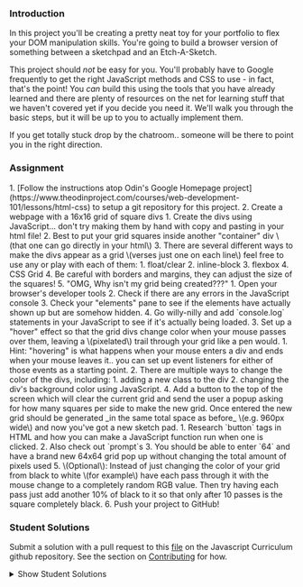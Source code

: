 ### Introduction
In this project you'll be creating a pretty neat toy for your portfolio to flex your DOM manipulation skills.  You're going to build a browser version of something between a sketchpad and an Etch-A-Sketch.

This project should _not_ be easy for you.  You'll probably have to Google frequently to get the right JavaScript methods and CSS to use - in fact, that's the point!  You _can_ build this using the tools that you have already learned and there are plenty of resources on the net for learning stuff that we haven't covered yet if you decide you need it.  We'll walk you through the basic steps, but it will be up to you to actually implement them.

If you get totally stuck drop by the chatroom.. someone will be there to point you in the right direction.

### Assignment

<div class="lesson-content__panel" markdown="1">
1. [Follow the instructions atop Odin's Google Homepage project](https://www.theodinproject.com/courses/web-development-101/lessons/html-css) to setup a git repository for this project.
2. Create a webpage with a 16x16 grid of square divs
   1. Create the divs using JavaScript... don't try making them by hand with copy and pasting in your html file!
   2. Best to put your grid squares inside another "container" div \(that one can go directly in your html\)
   3. There are several different ways to make the divs appear as a grid \(verses just one on each line\) feel free to use any or play with each of them:
      1. float/clear
      2. inline-block
      3. flexbox
      4. CSS Grid
   4. Be careful with borders and margins, they can adjust the size of the squares!
   5. "OMG, Why isn't my grid being created???"
      1. Open your browser's developer tools
      2. Check if there are any errors in the JavaScript console
      3. Check your "elements" pane to see if the elements have actually shown up but are somehow hidden.
      4. Go willy-nilly and add  `console.log` statements in your JavaScript to see if it's actually being loaded.
3. Set up a "hover" effect so that the grid divs change color when your mouse passes over them, leaving a \(pixelated\) trail through your grid like a pen would.
   1. Hint: "hovering" is what happens when your mouse enters a div and ends when your mouse leaves it.. you can set up event listeners for either of those events as a starting point.
   2. There are multiple ways to change the color of the divs, including:
      1. adding a new class to the div
      2. changing the div's background color using JavaScript.
4. Add a button to the top of the screen which will clear the current grid and send the user a popup asking for how many squares per side to make the new grid.  Once entered the new grid should be generated _in the same total space as before_ \(e.g. 960px wide\) and now you've got a new sketch pad.
   1. Research `button` tags in HTML and how you can make a JavaScript function run when one is clicked.
   2. Also check out `prompt`s
   3. You should be able to enter `64` and have a brand new 64x64 grid pop up without changing the total amount of pixels used
5. \(Optional\): Instead of just changing the color of your grid from black to white \(for example\) have each pass through it with the mouse change to a completely random RGB value.   Then try having each pass just add another 10% of black to it so that only after 10 passes is the square completely black.
6. Push your project to GitHub!
</div>

### Student Solutions
Submit a solution with a pull request to this [file](https://github.com/TheOdinProject/curriculum/blob/master/web_development_101/javascript_basics/project_etch_a_sketch.md) on the Javascript Curriculum github repository. See the section on [Contributing](http://github.com/TheOdinProject/curriculum/blob/master/contributing.md) for how.

<details markdown="block">
  <summary> Show Student Solutions </summary>

- Add your solution below this line!
* [Santiago Martinez's solution](https://github.com/samart333/Etch-a-Sketch-Project.git) - [View in browser](https://samart333.github.io/Etch-a-Sketch-Project/)
* [Katarzyna Kaswen-Wilk's Solution](https://github.com/kikupiku/Etch-a-Sketch) - [View in browser](https://kikupiku.github.io/Etch-a-Sketch/)
* [Reece White's solution](https://github.com/brplatinum/etch-a-sketch) - [View in browser](https://brplatinum.github.io/etch-a-sketch/)
* [Sherman's solution](https://github.com/shermansjliu/etch-a-sketch) - [View in browser](https://shermansjliu.github.io/etch-a-sketch/)
* [Daniel Prince's solution](https://github.com/danielambroius/etch-a-sketch) - [View in browser](https://danielambroius.github.io/etch-a-sketch/)
* [Elevin14's solution](https://github.com/elevin14/etch-a-sketch) - [View in browser](https://elevin14.github.io/etch-a-sketch/)
* [ab510's Solution](https://github.com/ab510/etch-a-sketch) - [View in browser](https://ab510.github.io/etch-a-sketch/)
* [Joe Lee's Solution](https://github.com/JoeDravarol/Etch-A-Sketch) - [View in browser](https://joedravarol.github.io/Etch-A-Sketch/)
* [Muhymenul Haque's](https://github.com/muhymenulhaque/Etch-a-Sketch) - [View in browser](https://muhymenulhaque.github.io/Etch-a-Sketch/)
* [Piscu's Solution](https://github.com/Piscu8/Etch-a-Sketch) - [View in browser](https://piscu8.github.io/Etch-a-Sketch/)
* [Neill Henning's Solution](https://github.com/rabidza/etch-a-sketch) - [View in browser](https://rabidza.github.io/etch-a-sketch/)
* [Sizigia's Solution](https://github.com/sizigia/etch-a-sketch) - [View in browser](https://sizigia.github.io/etch-a-sketch/)
* [Joeri Smissaert's Solution](https://github.com/smissaertj/ToP-Etch-a-Sketch) - [View in browser](https://smissaertj.github.io/ToP-Etch-a-Sketch/)
* [Jose Salvador's Solution](https://github.com/Jsalvadorpp/Etch-a-Sketch) - [View in browser](https://jsalvadorpp.github.io/Etch-a-Sketch/)
* [Dylan's solution](https://github.com/proto-dylan/EtchASketch) - [View in browser](https://proto-dylan.github.io/EtchASketch/)
* [Nicolás Nisoria's solution](https://github.com/niconisoria/etch-a-sketch) - [View in browser](https://niconisoria.github.io/etch-a-sketch/)
* [Vivid0's solution](https://github.com/Vivid0/etch-a-sketch) - [View in browser](https://vivid0.github.io/etch-a-sketch/)
* [justStarNew's solution](https://github.com/justStarNew/curriculum) - [View in browser](https://juststarnew.github.io/etch-a-stetch/)
* [Alex's solution](https://github.com/alexcorremans/etch-a-sketch) - [View in browser](https://alexcorremans.github.io/etch-a-sketch/)
* [todoroff's Solution](https://github.com/todoroff/sketchy-hover) - [View in browser](https://todoroff.github.io/sketchy-hover/)
* [Alain Suarez's Solution](https://gitlab.com/asuar/etch-a-sketch) - [View in browser](https://asuar.gitlab.io/etch-a-sketch/)
* [Niccolas' Solution](https://github.com/NiccoMaganeli/etch-a-sketch) - [View in browser](https://niccomaganeli.github.io/etch-a-sketch/)
* [Anna's Solution](https://github.com/AnnaCate/etch-a-sketch) - [View in browser](https://annacate.github.io/etch-a-sketch/)
* [Carmine Grossi's Solution](https://github.com/cgrossi/sketchproject) - [View in Browser](https://cgrossi.github.io/sketchproject/)
* [John Paul's Solution](https://github.com/Omulosi/etch-a-sketch) - [View in browser](https://omulosi.github.io/etch-a-sketch/)
* [Samuel Alonso's Solution](https://github.com/samontenegro/etch-a-skecth)
* [djolesusername Solution](https://github.com/djolesusername/Etch-a-Sketch) - [View in Browser](https://djolesusername.github.io/Etch-a-Sketch/)
* [Iacob Sorin Solution](https://github.com/Iacobssorin/Etch_a-_Schetch) - [View in Browser](https://iacobssorin.github.io/Etch_a-_Schetch/)
* [Luka Salevic's Solution](https://github.com/Sensanaty/etch_a_sketch) - [View in Browser](https://sensanaty.github.io/etch_a_sketch/)
* [Amir Farmanara's Solution](https://github.com/Farmanara/etch-a-sketch) - [View in Browser](https://farmanara.github.io/etch-a-sketch)
* [George Zhu's solution](https://github.com/georgezhu11/etch-a-sketch) - [View in browser](https://georgezhu11.github.io/etch-a-sketch/)
* [vollantre Solution](https://github.com/vollantre/etch-a-sketch)
* [evilla-19's Solution](https://github.com/evilla-19/odin-etch-a-sketch) - [View in Browser](https://evilla-19.github.io/odin-etch-a-sketch/index.html)
* [Rafe Draper's Solution](https://github.com/rafeDraper/etch-a-sketch) - [View in Browser](https://rafedraper.github.io/etch-a-sketch/)
* [Om Dhiraj's Solution](https://github.com/odgripginger/etch-a-sketch) - [View in Browser](https://odgripginger.github.io/etch-a-sketch/)
* [Austin Jackowski's Solution](https://github.com/Austin-Jackowski/etch-a-sketch) - [View in Browser](https://austin-jackowski.github.io/etch-a-sketch/)
* [Nicolas Espinoza's Solution](https://github.com/nicospz/etch-a-sketch) - [View in browser](https://nicospz.github.io/etch-a-sketch/)
* [Djo1e's Solution](https://github.com/Djo1e/etch-a-sketch) - [View in browser](https://djo1e.github.io/)
* [Scott H's Solution](https://github.com/scotth527/etch_n_sketch_project) - [View in browser](https://scotth527.github.io/etch_n_sketch_project/)
* [balowulf's Solution](https://github.com/balowulf/etch_a_sketch) - [View in browser](https://balowulf.github.io/etch_a_sketch/)
* [Christopher Richardo's Solution](https://github.com/ChrisRichardo/Etch-a-Sketch) - [View in browser](https://chrisrichardo.github.io/Etch-a-Sketch/)
* [Roelof Wobben's Solution](https://github.com/RoelofWobben/sketch-a-edge) - [View in browser](https://roelofwobben.github.io/sketch-a-edge/)
* [ARaut9's Solution](https://github.com/ARaut9/Etch-a-Sketch) - [View in browser](https://araut9.github.io/Etch-a-Sketch/)
* [Yemre Aybey's Solution](https://github.com/YemreAybey/etch-a-skecth) - [View in browser](https://yemreaybey.github.io/etch-a-skecth/)
* [Matthew Brown's Solution](https://github.com/vledoc/etch-a-sketch) - [View in browser](https://vledoc.github.io/etch-a-sketch/)
* [Samuel Marcus' Solution](https://github.com/smarcus4/EtchaSketch) - [View in browser](https://smarcus4.github.io/EtchaSketch/)
* [Christian Mason's Solution](https://github.com/ChristianMMason/etch-a-sketch) - [View in browser](https://christianmmason.github.io/etch-a-sketch/)
* [Braxton Lemmon's Solution](https://github.com/braxtonlemmon/etch-a-sketch) - [View in browser](https://braxtonlemmon.github.io/etch-a-sketch/)
* [Shruti Jain's Solution](https://github.com/Sjain020188/Etch-a-sketch) - [View in browser](https://sjain020188.github.io/Etch-a-sketch/index.html)
* [Tyler Devers's Solution](https://github.com/TylerDevers/OdinWebDev/tree/master/etch-A-sketch) - [View in Browser](https://tylerdevers.github.io/OdinWebDev/etch-A-sketch/)
* [Kevin Vuong's Solution](https://github.com/fffear/etch-a-sketch) - [View in browser](https://fffear.github.io/etch-a-sketch/)
* [Leonardo's Solution](https://github.com/leonardovega/etch_a_sketch) - [View in browser](https://leonardovega.github.io/etch_a_sketch/)
* [N00bG1rl's Solution](https://github.com/N00bG1rl/sketch) - [View in Browser](https://n00bg1rl.github.io/sketch/)
* [Eliezer's Solution](https://github.com/vzla0094/sketch) - [View in Browser](https://vzla0094.github.io/sketch/)
* [Diego's Solution](https://github.com/xDican/etch_a_sketch) - [View in Browser](https://xdican.github.io/etch_a_sketch/)
* [Dan's Solution](https://github.com/dhuang6/etch-a-sketch) - [View in Browser](https://dhuang6.github.io/)
* [Billy's Solution](https://github.com/bcoffin9/etch-a-sketch)
* [Moe's Solution](https://github.com/moenegm/sketch) - [View in Browser](https://moenegm.github.io/sketch/)
* [Hammad Ahmed's Solution](https://github.com/shammadahmed/Etch-A-Sketch) - [View in Browser](https://shammadahmed.github.io/Etch-A-Sketch/)
* [Allan Glasier's Solution](http://allanglasier.com/etch-a-sketch/) - [View in Browser](http://allanglasier.com/etch-a-sketch/)
* [Radu's Solution](https://github.com/radu-man/etch_a_sketch) - [View in Browser](https://radu-man.github.io/etch_a_sketch/)
* [Eddy's solution](https://github.com/sudo-eddy/the-odin-project-my-portfolio/tree/master/Etch-a-Sketch)
* [Dale Thompson's Solution](https://github.com/Dale-Thompson/rock-paper-scissors) - [View in Browser](https://dale-thompson.github.io/etch-a-sketch/)
* [Akbar's Solution](https://github.com/donatelloraphael/etch-a-sketch) - [View in Browser](https://donatelloraphael.github.io/etch-a-sketch/)
* [Origier's Solution](https://github.com/Origier/etch_a_sketch) - [View in Browser](https://origier.github.io/etch_a_sketch/)
* [Tommy's Solution](https://github.com/Tommyisr/Etch-A-Sketch) - [View in Browser](https://tommyisr.github.io/EtchASketch/)
* [learnsometing's Solution](https://github.com/learnsometing/etchASketch) - [View in Browser](https://learnsometing.github.io/etchASketch/)
* [Stefano Merazzi's Solution](https://github.com/ste001/etch-a-sketch) - [View in browser](https://ste001.github.io/etch-a-sketch/)
* [Barry's Solution](https://github.com/barry505/Etch-A-Sketch) - [View in browser](https://barry505.github.io/Etch-A-Sketch/)
* [Alptekin's solution](https://github.com/alpwoo/Etch-a-Sketch) - [View in browser](https://alpwoo.github.io/EtchASketch/)
* [Chase's Solution](https://github.com/shadowimmage/odin-project_etch-a-sketch) - [View in Browser](https://shadowimmage.github.io/odin-project_etch-a-sketch/)
* [Victor's Solution](https://github.com/victor-lf/etch-a-sketch) - [View in Browser](https://victor-lf.github.io/etch-a-sketch/)
* [Colton Shaheen's Solution](https://github.com/coltonshaheen/etch-a-sketch) - [View in Browser](https://coltonshaheen.github.io/etch-a-sketch/)
* [AlexandreLeFou's Solution](https://github.com/AlexandreLeFou/ETCH-A-SKETCH-Project) - [View in Browser](https://alexandrelefou.github.io/ETCH-A-SKETCH-Project/)
* [Nathan's Solution](https://github.com/nwthomas/etch-a-sketch) - [View in Browser](https://nwthomas.github.io/etch-a-sketch/)
* [Wabbajack0's Solution](https://github.com/Wabbajack0/ETCH-A-SKETCH) - [View in Browser](https://wabbajack0.github.io/ETCH-A-SKETCH/)
* [Lucas's Solution](https://github.com/ogdendavis/rainbow-drawing) - [View in Browser](https://ogdendavis.github.io/rainbow-drawing/)
* [Grante1ope's Solution](https://github.com/grante1ope/etch-A-sketch)
* [Waris Zahoor's Solution](https://github.com/warisz/etch-a-sketch) - [View in Browser](https://cdn.rawgit.com/warisz/etch-a-sketch/bb87631b/index.html)
* [Nick Prieto's Solution](https://github.com/NickDark/etch_a_sketch)
* [Anis' Solution](https://github.com/AnisBouhadida/Etch-A-Sketch) - [View in browser](https://anisbouhadida.github.io/Etch-a-Sketch/)
* [Omid's Solution](https://github.com/omid997/etch-a-sketch-odin) - [View in browser](https://omid997.github.io/etch-a-sketch-odin/)
* [Tobenski's Solution](https://github.com/tobenski/Etch_a_Sketch/) - [Live Version](https://tobenski.github.io/Etch_a_Sketch/)
* [Teng Lin's Solution](https://github.com/tenglin2/Etch-A-Sketch) - [View in browser](https://tenglin2.github.io/Etch-A-Sketch)
* [Bojo's solution](https://github.com/BojoZahariev/Sketch) - [View in browser](https://bojozahariev.github.io/Sketch/)
* [Jacobo Martinez's solution](https://github.com/cobimr/webdev-101-projects/tree/master/hover-pixel) - [View in browser](https://cobimr.github.io/webdev-101-projects/hover-pixel/)
* [Jeff Vergne's solution](https://github.com/JeffFromParis/etch-a-sketch-project) - [View in browser](https://jefffromparis.github.io/etch-a-sketch-project/)
* [Hummeldon's solution](https://github.com/hummeldon/etch-a-sketch) - [View in browser](https://hummeldon.github.io/etch-a-sketch/)
* [JoKing's solution](https://github.com/joking3000/etch-a-sketch-project) - [View in Browser](https://joking3000.github.io/etch-a-sketch-project/)
* [Ben Wilde's solution](https://github.com/Spazrock/etch-a-sketch) - [View in browser](https://spazrock.github.io/etch-a-sketch/)
* [Chris Wegschied's solution](https://github.com/cwegscheid08/Etch-a-sketch.git) - [View in browser](https://cwegscheid08.github.io)
* [Gavin Bowen's solution](https://github.com/gavski02/Grid) - [View in browser](https://gavski02.github.io/Grid/)
* [Seth Robinson's solution](https://github.com/petrichor829/etch-a-sketch) - [View in browser](https://petrichor829.github.io/etch-a-sketch/)
* [Super1569's solution](https://github.com/Super1569/etch-a-sketch) - [View in Browser](https://super1569.github.io/etch-a-sketch/)
* [Pietro Verdile's Solution](https://github.com/pverdile/etch-a-sketch-project) - [View in Browser](https://pverdile.github.io/etch-a-sketch-project/)
* [Smetanca52’s Solution](https://github.com/Smetanca52/ETCH-A-SKETCH-PROJECT) - [View in Browser](https://cdn.rawgit.com/Smetanca52/ETCH-A-SKETCH-PROJECT/09dd7b59/index.html)
* [Karen Justo’s Solution](https://github.com/jrkaren9/etch-a-sketch) - [View in Browser](https://jrkaren9.github.io/etch-a-sketch/)
* [Mohamed Elattar's Solution](https://github.com/mohamed-elattar/etch-a-sketch) - [View in Browser](https://mohamed-elattar.github.io/etch-a-sketch/)
* [LeviButcher's Solution](https://github.com/LeviButcher/etch-a-sketch) - [View in Browser](https://levibutcher.github.io/etch-a-sketch/)
* [Dreniak’s Solution](https://github.com/Dreniak/etch-a-sketch) - [View in Browser](https://dreniak.github.io/etch-a-sketch/)
* [Terrance Brown's solution](https://github.com/terrancebee/etch-a-sketch) | [View in broswer](https://terrancebee.github.io/etch-a-sketch/)
* [Simon Tharby's solution](https://github.com/jinjagit/Etch-a-Sketch) | [View in browser](https://jinjagit.github.io/Etch-a-Sketch/)
* [CraigAndrewBlair's Solution](https://github.com/craigandrewblair/etch-a-sketch-odin) - [View in Browser](https://craigandrewblair.github.io/etch-a-sketch-odin/)
* [Monica Gabriel’s Solution](https://github.com/msgabriel/etch-a-sketch) - [View in Browser](https://msgabriel.github.io/etch-a-sketch/)
* [ebosi's solution](https://github.com/EBoisseauSierra/etch-a-sketch) - [View in Browser](https://eboisseausierra.github.io/etch-a-sketch/)
* [Rachel Krupnick's Solution](https://github.com/rkrupnick/top-etch-a-sketch) - [View in Browser](https://rkrupnick.github.io/top-etch-a-sketch/)
* [Kenneth McFetridge's Solution](https://github.com/kmcfetridge/etch-a-sketch) - [View in Browser](https://kmcfetridge.github.io/etch-a-sketch/)
* [Inuhoo's Solution](https://github.com/inuhoo/etch-a-sketch) - [View in Browser](https://inuhoo.github.io/etch-a-sketch/)
* [Chris MacSwan's Solution](https://github.com/cmacswan07/etch-a-sketch) - [View in Browser](https://cmacswan07.github.io/etch-a-sketch/)
* [Ajani Stewart's Solution](https://github.com/AjaniStewart/etch-a-sketch) - [View in Browser](https://ajanistewart.github.io/etch-a-sketch/)
* [Danny Pearson's Solution](https://github.com/dbuzzin/etch-a-sketch) - [View in Browser](https://dbuzzin.github.io/etch-a-sketch/)
* [Reece Pritchard's Solution](https://github.com/rapritchard/ETCH-A-SKETCH) - [View in Browser](https://rapritchard.github.io/ETCH-A-SKETCH/)
* [Chad Kreutzer's Solution](https://github.com/ChadKreutzer/js-etch-a-sketch) - [View in Browser](https://chadkreutzer.github.io/js-etch-a-sketch/)
* [ruanha's Solution](https://github.com/ruanha/etch-a-sketch) - [View in Browser](https://ruanha.github.io/etch-a-sketch/)
* [Kevin Mulherns Solution](https://github.com/KevinMulhern/etch_a_sketch) - [View in Browser](http://htmlpreview.github.io/?https://github.com/KevinMulhern/etch_a_sketch/blob/master/index.html)
* [Ochuko's Solution](https://github.com/ochuko56/etch-a-sketch) - [View in Browser](https://ochuko56.github.io/etch-a-sketch/)
* [scarey18's Solution](https://github.com/scarey18/etch-a-sketch) - [View in Browser](https://scarey18.github.io/etch-a-sketch/)
* [Tronerta's Solution](https://github.com/Tronerta/etch-a-sketch) - [View in Browser](https://tronerta.github.io/etch-a-sketch)
* [Ngo Van Huong's Solution](https://github.com/ngovanhuong94/etch-a-sketch) - [View in Browser](https://ngovanhuong94.github.io/etch-a-sketch/)
* [Typhoon's Solution](https://github.com/typhoon93/etch-a-sketch) - [View in Browser](https://typhoon93.github.io/etch-a-sketch/)
* [Mark Bungeroth's Solution](https://github.com/mbungeroth/etch-a-sketch) - [View in Browser](https://mbungeroth.github.io/etch-a-sketch/)
* [Jimmy's Solution](https://github.com/pty5io/etch_a_sketch) - [View in Browser](https://pty5io.github.io/etch_a_sketch/)
* [jstnlester's Solution](https://github.com/jstnlester/etch-a-sketch) - [View in Browser](https://jstnlester.github.io/etch-a-sketch/)
* [Augusto's solution](https://github.com/hackedwifi/sketchpad) - [View in browser](https://hackedwifi.github.io/sketchpad/)
* [Matt Claghorn's solution](https://github.com/Claggy/etch-a-sketch) - [View in browser](https://claggy.github.io/etch-a-sketch/)
* [Simon Tharby's solution](https://github.com/jinjagit/Etch-a-Sketch) - [View in browser](https://jinjagit.github.io/Etch-a-Sketch/)
* [autumnchris's Solution](https://github.com/autumnchris/sketch-pad) - [View in Browser](https://autumnchris.github.io/sketch-pad)
* [Douglasbsx Solution](https://github.com/douglasbsx/etch-a-sketch) - [View in Browser](https://douglasbsx.github.io/etch-a-sketch/)
* [Tarah's solution](https://github.com/ErraticCreation/etch-a-sketch) - [View in browser](https://erraticcreation.github.io/etch-a-sketch/)
* [mthsgrc's solution](https://github.com/mthsgrc/etch-a-sketch) - [View in browser](https://mthsgrc.github.io/etch-a-sketch/)
* [Rade's solution](https://github.com/fukifuki/etch-a-sketch) - [View in browser](https://fukifuki.github.io/etch-a-sketch)
* [Adrien Pardo's solution](https://github.com/Shieboo/etch-a-sketch) - [View in browser](https://shieboo.github.io/etch-a-sketch/)
* [Andrew's Solution](https://github.com/andrewr224/Etch-A-Sketch) - [View In Browser](https://andrewr224.github.io/Etch-A-Sketch/)
* [Alexander John's solution](https://github.com/alexander-john/etch-a-sketch) - [View in Browser](https://alexander-john.github.io/etch-a-sketch/)
* [Webop's solution](https://github.com/webop/etch-a-sketch) - [View in Browser](https://webop.github.io/etch-a-sketch/)
* [mandimh's solution](https://github.com/mandimh/etch-a-sketch) - [View in browser](https://mandimh.github.io/etch-a-sketch/)
* [hypnagogiasmic's solution](https://github.com/hypnagogiasmic/sketch) - [View in browser](https://rawgit.com/hypnagogiasmic/sketch/master/sketch.html)
* [Johan Morin's solution](https://github.com/MorrisMalone/Etch-a-Sketch-Project) - [View in browser](https://morrismalone.github.io/Etch-a-Sketch-Project/)
* [Balazs Birta's solution](https://github.com/bbalazs92/etch-a-sketch) - [View in browser](https://bbalazs92.github.io/etch-a-sketch/)
* [walnutdust's solution](https://github.com/walnutdust/etch-a-sketch) - [View in browser](https://walnutdust.github.io/etch-a-sketch/)
* [Clifford Minks's solution](https://github.com/xxerror500xx/TOP_Etch-a-Sketch) - [View in browser](https://xxerror500xx.github.io/TOP_Etch-a-Sketch/)
* [Agnieszka's Solution](https://github.com/elPetit69/etch-a-sketch) - [View in browser](https://elpetit69.github.io/etch-a-sketch/)
* [Ryafl's Solution](https://github.com/ryafl/etch-a-sketchProject) - [View in browser](https://ryafl.github.io/etch-a-sketchProject/)
* [James Moore's Solution](https://github.com/James-N-M/etch-a-sketch) - [View in browser](https://rawgit.com/James-N-M/etch-a-sketch/master/index.html)
* [SarfrazAnjum's solution](https://github.com/SarfrazAnjum/etchASketch) - [View in browser](https://github.com/SarfrazAnjum/etchASketch/)
* [Jonathan Yiv's Solution](https://github.com/getify) - [View in Browser](https://jonathanyiv.github.io/etch-a-sketch/)
* [Bojana Karakacev's solution](https://github.com/SarfrazAnjum/etchASketch) - [View in browser](https://github.com/SarfrazAnjum/etchASketch)
* [Calvin's solution](https://github.com/Calyeefornia/etch-a-sketch) - [View in browser](https://calyeefornia.github.io/etch-a-sketch/)
* [Bojana Karakacev's solution](https://github.com/bojana12/project-javascript-jquery) - [View in browser](https://bojana12.github.io/project-javascript-jquery/dist/)
* [Jmooree30's solution](https://github.com/jmooree30/etch-a-sketch-v2) - [View in browser](https://jmooree30.github.io/etch-a-sketch-v2/)
* [Mtizim's solution](https://github.com/mtizim/odin_projects/tree/master/etchasketch) - [View in browser](https://mtizim.github.io/odin_projects/etchasketch.html)
* [Javier Machin's Solution, with optional features](https://github.com/Javier-Machin/EtchSketch-PizarraMagica) - [View in browser](https://javier-machin.github.io/EtchSketch-PizarraMagica/)
* [Nate Dimock's Solution](https://github.com/Flakari/sketchpad) - [View in browser](https://flakari.github.io/sketchpad/)
* [JocelynOcelyn's Solution](https://github.com/jocelynocelyn/etchasketch) - [View in browser](https://jocelynocelyn.github.io/etchasketch/)
* [g0-0py's Solution](https://github.com/g0-0py/EtchASketch) - [View in browser](https://g0-0py.github.io/EtchASketch/)
* [artkol's Solution](https://github.com/artkol/simple-sketchpad) - [View in browser](https://artkol.github.io/simple-sketchpad/index.html)
* [AttilaTheHen's Solution](https://github.com/AttilaTheHen/SketchPad) - [View in browser](https://attilathehen.github.io/SketchPad/)
* [codyloyd's solution](https://github.com/codyloyd/odin-etch-a-sketch) - [View in browser](http://codyloyd.com/odin-etch-a-sketch/)
* [Kimberlee's Solution](https://github.com/KimDube/web-development/tree/master/etch-a-sketch) - [View in Browser](https://kimdube.github.io/web-development/etch-a-sketch/etchasketch.html)
* [PongtheGreat's Solution](https://github.com/PongtheGreat/etch-a-sketch) - [View in browser](https://pongthegreat.github.io/etch-a-sketch/)
* [Jakub Cisowski's Solution](https://github.com/arashin1337/etch-a-sketch) - [View in browser](https://arashin1337.github.io/etch-a-sketch/)
* [Dareon4's Solution](https://github.com/Dareon4/etch-a-sketch) - [View in browser](https://dareon4.github.io/etch-a-sketch/)
* [Alexander Luna's Solution](https://github.com/Mycroft1891/my-odin-project/tree/master/web-development-101/sketch) - [View in Browser](https://mycroft1891.github.io/my-odin-project/web-development-101/sketch/index.html)
* [SamJamCul's Solution](https://github.com/SamJamCul/etch-a-sketch) - [View in Browser](https://samjamcul.github.io/etch-a-sketch/)
* [Niko Caron's Solution](https://github.com/ncaron/etch-a-sketch/) - [View in Browser](https://ncaron.github.io/etch-a-sketch/)
* [Nick Leake's Solution](https://github.com/nleake/etchasketch) - [View in Browser](https://nleake.github.io/etchasketch/)
* [Eduardo Massarani's Solution](https://github.com/edmassarani/the-odin-project/tree/master/projects/etch-a-sketch) - [View in Browser](https://edmassarani.github.io/the-odin-project/projects/etch-a-sketch/)
* [Technicolor1's Solution](https://github.com/technicolor1/odin-etch_sketch) - [View in Browser](https://technicolor1.github.io/odin-etch_sketch/)
* [simplybretterson's Solution](https://github.com/simplybretterson/sketchpad) - [View in Browser](https://simplybretterson.github.io/sketchpad)
* [CTavino's Solution](https://github.com/ctavino/etch-a-sketch) - [View in Browser](https://ctavino.github.io/etch-a-sketch/)
* [Tshepo Mohlamonyane's Solution](https://github.com/blavkboy/Vanilla-JS-Sketchpad) - [View in Browser](https://blavkboy.github.io/Vanilla-JS-Sketchpad/)
* [CurmudJim's Solution](https://github.com/CurmudJim/EtchASketch) - [View in Browser](https://curmudjim.github.io/EtchASketch/)
* [vartanbeno's solution](https://github.com/vartanbeno/sketchpad) - [View in browser](https://vartanbeno.github.io/sketchpad/)
* [Josiah's solution](https://github.com/jdonor/etch-a-sketch) - [View in browser](https://jdonor.github.io/etch-a-sketch/)
* [Ezra's solution](https://github.com/Azhorabai/etch-a-sketch) - [View in browser](https://azhorabai.github.io/etch-a-sketch/)
* [HSaad's solution](https://github.com/HSaad/etch-a-sketch) - [View in browser](https://hsaad.github.io/etch-a-sketch/)
* [Fabio's solution](https://github.com/ffabiorj/etch-a-sketch) - [View in browser](https://cdn.rawgit.com/ffabiorj/etch-a-sketch/5793f5ec/index.html)
* [Cameron's solution](https://github.com/cameronzsmith/etchasketch) - [View in browser](http://czsmith.me/etchasketch)
* [Zach Coursey's solution](https://github.com/zcoursey22/etch-a-sketch) - [View in browser](https://zcoursey22.github.io/etch-a-sketch)
* [axelerleo's solution](https://github.com/axelerleo/Etch-a-scratch) - [View in browser](https://axelerleo.github.io/Etch-a-scratch/)
* [bradabayor's solution](https://github.com/bradabayor/etch-a-sketch) - [View in browser](https://bradabayor.github.io/etch-a-sketch)
* [Encolpius's solution](https://github.com/Encolpius/etch-a-sketch) - [View in browser](http://narrow-activity.surge.sh/)
* [Ryoma's solution](https://github.com/ryozume/drawing_grids) - [View in browser](https://ryozume.github.io/drawing_grids/)
* [Jacob Folley's solution](https://github.com/Jacob-Folley/EtchaSketch) - [View in browser](https://jacob-folley.github.io/EtchaSketch)
* [Joe Weston's solution](https://github.com/joeeeeeeeeeeeee/etch-a-sketch) - [View in browser](https://joeeeeeeeeeeeee.github.io/etch-a-sketch/)
* [Aziz Yakubov's solution](https://github.com/azizyakubov/etchasketch) - [View in browser](https://azizyakubov.github.io/etchasketch/)
* [Uy Binh's solution](https://github.com/uybinh/Etch-a-Sketch) - [View in browser](https://uybinh.github.io/Etch-a-Sketch/)
* [Jamie's solution](https://github.com/Zorafins/etch-a-sketch) - [View in browser](https://zorafins.github.io/etch-a-sketch/)
* [Jonakirke94's solution](https://github.com/jonakirke94/Etch-a-Sketch) - [View in browser](https://jonakirke94.github.io/Etch-a-Sketch/)
* [Balake's solution](https://github.com/Balake/etch-a-sketch) - [View in browser](https://balake.github.io/etch-a-sketch/)
* [Lucas Manzano's solution](https://github.com/lucasmfarias1/etch-a-sketch) - [View in browser](https://lucasmfarias1.github.io/etch-a-sketch/)
* [Shing Wong's solution](https://github.com/ayoshing/etch-a-sketch) - [View in browser](https://ayoshing.github.io/etch-a-sketch/)
* [Punnadittr's solution](https://github.com/punnadittr/EtchASketch) - [View in browser](https://punnadittr.github.io/EtchASketch/)
* [Benny's Solution](https://github.com/Deckins) - [View in brower](https://deckins.github.io/Etch-a-Sketch/)
* [mojotron's Solution](https://github.com/mojotron/etch-a-sketch) - [View in Browser](https://mojotron.github.io/etch-a-sketch/)
* [Onur's Solution](https://github.com/deksudo/JScanvas) - [View in Browser](https://deksudo.github.io/JScanvas/)
* [Jarred Herrington's Solution](https://github.com/Herringtonjc/etch-a-sketch) - [View in Browser](https://herringtonjc.github.io/etch-a-sketch/)
* [Natalie Aldrich's Solution](https://github.com/nataliealdrich/etch-a-sketch) - [View in Browser](https://nataliealdrich.github.io/etch-a-sketch/)
* [Faris Ibrahim's Solution](https://github.com/procusr/etch-a-sketch) - [View in Browser](https://procusr.github.io/etch-a-sketch/)
* [Daniel Ortea's Solution](https://github.com/D-Ortea/etch-a-sketch) - [View in Browser](https://d-ortea.github.io/etch-a-sketch/)
* [John Piatras' Solution](https://github.com/JohnPiatras/sketch) - [View in Browser](https://johnpiatras.github.io/sketch/)
* [Dima Konoval's Solution](https://github.com/DimaKonoval/ETCH-A-SKETCH) - [View in Browser](https://cdn.rawgit.com/DimaKonoval/ETCH-A-SKETCH/cb41f37b/index.html)
* [Anjali Deshwani's Solution](https://github.com/AnjaliDeshwani/etch-a-sketch)
* [Josh Hansen's Solution](https://jdhansen41.github.io/etch_sketch/) - [View in Browser](https://jdhansen41.github.io/etch_sketch/)
* [Caner Sezgin's Solution](https://github.com/casedo/Etch-A-Sketch) - [View in Browser](http://bit.ly/EtchAsketch)
* [Jurek Tomasello's Solution](https://github.com/Ashelf/etch-a-sketch) - [View in Browser](https://ashelf.github.io/etch-a-sketch/)
* [Tobias Johnson's Solution](https://github.com/viviers/sketchpad) - [View in Browser](https://viviers.github.io/sketchpad/)
* [Albert Garde's Solution](https://github.com/PenguinAgen/etch-a-sketch) - [View in Browser](https://penguinagen.github.io/etch-a-sketch/)
* [00Saad's Solution](https://github.com/00SaadChaudhry/Etch-A-Sketch) - [View in Browser](https://00saadchaudhry.github.io/Etch-A-Sketch/)
* [Katineto's Solution](https://github.com/Katineto/etch-a-sketch) - [View in Browser](https://katineto.github.io/etch-a-sketch/)
* [Ben Smyth's Solution](https://github.com/benjsmyth/etch-a-sketch) - [View in Browser](https://benjsmyth.github.io/etch-a-sketch/)
* [Miguel's Solution](https://github.com/MiguelTitus/03_etch_a_sketch) - [View in Browser](https://migueltitus.github.io/03_etch_a_sketch/)
* [Grace Chiamaka's Solution](https://github.com/Amriesgrace/Etch-A-Sketch) - [View in Browser](https://amriesgrace.github.io/Etch-A-Sketch/)
* [Mike Smith's Solution](https://github.com/MikeSS281986/Etch-a-Sketch) - [View in Browser](https://mikess281986.github.io/Etch-a-Sketch/)
* [Akash's Solution](https://github.com/Akash-sopho/etch-a-sketch) - [View a Browser](http://htmlpreview.github.io/?https://github.com/Akash-sopho/etch-a-sketch/blob/master/index.html)
* [Adhithyan's Solution](https://github.com/v-adhithyan/theodinproject/tree/master/etch-a-sketch) - [View in Browser](http://adhithyan.xyz/theodinproject/etch-a-sketch)
* [Max Garber's Solution](https://github.com/bubblebooy/TOP-Etch-A-Sketch) - [View in Browser](https://bubblebooy.github.io/TOP-Etch-A-Sketch/)
* [Eri Kurayami's Solution](https://github.com/EriKuroi/Etch-a-Sketch) - [View in Browser](https://cdn.rawgit.com/EriKuroi/Etch-a-Sketch/67ffae56/index.html)
* [cckl's Solution](https://github.com/cckl/etch) - [View in Browser](https://cckl.github.io/etch/)
* [Kristap's Solution](https://github.com/narelskristaps/Etch-a-Sketch) - [View in Browser](https://narelskristaps.github.io/Etch-a-Sketch/)
* [Rudi Boshoff's Solution](https://github.com/RudiBoshoff/etch-a-sketch) - [View in Browser](https://rudiboshoff.github.io/etch-a-sketch/)
* [Tyler Duckworth's Solution](https://github.com/Tyler-Duckworth/top-projects/tree/master/ttt) - [View in Browser](https://tyler-duckworth.github.io/top-projects/ttt/index.html)
* [Calstream's Solution](https://github.com/Calstream/etch-a-sketch) - [View in Browser](https://calstream.github.io/etch-a-sketch/)
* [thesofakillers's Solution](https://github.com/thesofakillers/etch-a-sketch) - [View in Browser](https://thesofakillers.github.io/etch-a-sketch/)
* [spankie's Solution](https://spankie1337.github.io/etch-a-sketch/) - [View in Browser](https://spankie1337.github.io/etch-a-sketch/)
* [Vyhn's Solution](https://github.com/Vyhnn/Etch-a-Sketch) - [View in Browser](https://vyhnn.github.io/Etch-a-Sketch/)
* [Tommy's Solution](https://github.com/hoangtommy/etchysketchy) - [View in Browser](https://hoangtommy.github.io/etchysketchy/)
* [Brendaneus' Solution](https://github.com/Brendaneus/Etch-a-Sketch) - [View in Browser](https://brendaneus.github.io/Etch-a-Sketch)
* [Kern's Solution](https://github.com/Kelel1/Etch-A-Sketch) - [View in Browser](https://kelel1.github.io/Etch-A-Sketch/)
* [Amy Smith's Solution](https://github.com/amicloud/the-odin-project/tree/master/sketchpad) - [View in Browser](https://amicloud.github.io/the-odin-project/sketchpad/sketchpad.html)
* [ramon15749's Solution](https://github.com/ramon15749/etch-a-sketch) - [View in Browser](https://ramon15749.github.io/etch-a-sketch/)
* [Yousof77's Solution](https://github.com/Yousof77/etch-a-sketch) - [View in Browser](https://yousof77.github.io/etch-a-sketch/)
* [MrObele's Solution](https://github.com/MrObele/Etch-a-Sketch) - [View in Browser](https://mrobele.github.io/Etch-a-Sketch/)
* [dmarkiewicz's Solution](https://github.com/dmarkiewicz/the-odin-project/tree/master/etch-a-sketch)
* [IvanaGoSt's Solution](https://github.com/IvanaGoSt/Etch-a-Sketch) - [View in Browser](https://cdn.rawgit.com/IvanaGoSt/Etch-a-Sketch/0aef0525/index.html)
* [NatSydenham's Solution](https://github.com/NatSydenham/etchasketch) - [View in Browser](https://natsydenham.github.io/etchasketch/)
* [bchalman's Solution](https://github.com/bchalman/etch-a-sketch) - [View in Browser](https://bchalman.github.io/etch-a-sketch/)
* [codyMalcolm's Solution](https://github.com/codyMalcolm/odin-etch-a-sketch) - [View in Browser](https://codymalcolm.github.io/odin-etch-a-sketch/)
* [Emil Dimitrov's Solution](https://github.com/imemdm/sketch-pad) - [View in Browser](https://imemdm.github.io/sketch-pad/)
* [AncherHisogi's Solution](https://github.com/Hisogi/etchi-sketchi) - [View in Browser](https://hisogi.github.io/etchi-sketchi/)
* [Eren Cataltepe's Solution](https://github.com/erencataltepe/etch-a-sketch/) - [View in Browser](https://erencataltepe.github.io/etch-a-sketch/)
* [Malaika's Solution](https://github.com/malaikaMI/Etch-A-Sketch_project) - [view on codepen](https://codepen.io/MalaikaMI/pen/dKMLLW)
* [Sam C's Solution](https://github.com/JimmyNeutron8/etch-a-sketch) - [View in Browser](https://jimmyneutron8.github.io/etch-a-sketch/)
* [Hassan's Solution](https://github.com/husseyexplores/husseyexplores.etch-a-sketch) - [View in Browser](https://husseyexplores.github.io/husseyexplores.etch-a-sketch/)
* [RossTrang's solution](https://github.com/RossTrang/etch-a-sketch) - [View in browser](https://cdn.rawgit.com/RossTrang/etch-a-sketch/f7f84edf/index.html)
* [Roshan's solution](https://github.com/roshanrahman/the-odin-project/tree/master/sketch) - [View in browser](https://roshanrahman.github.io/the-odin-project/sketch/index.html)
* [Casey's solution](https://github.com/DevCasey/Etch-a-Sketch)
* [Anatolii's solution](https://github.com/Nt444/sketch_test) -[View in browser](https://nt444.github.io/sketch_test/)
* [Funtikar's solution](https://github.com/funtikar/EtchASketch) -[View in browser](https://funtikar.github.io/EtchASketch/)
* [Halkim44's solution](https://github.com/halkim44/etch-a-sketch) -[View in browser](https://halkim44.github.io/etch-a-sketch/)
* [Wesley Wang's solution](https://github.com/wesleymellon/Etch-a-Sketch-Game) -[View in browser](https://wesleymellon.github.io/Etch-a-Sketch-Game/)
* [HanJosmer's solution](https://github.com/HanJosmer/etch-a-sketch) -[View in browser](https://hanjosmer.github.io/etch-a-sketch/)
* [Mark Bailey's Solution](https://github.com/markbailey0356/etch-a-sketch) - [View in browser](https://markbailey0356.github.io/etch-a-sketch/)
* [Edgar Miranda's Solution](https://github.com/ejmiranda/etch-a-sketch) - [View in browser](https://ejmiranda.github.io/etch-a-sketch/)
* [Fan's Solution](https://github.com/Komor-RP/etch-a-sketch) - [View in browser](https://komor-rp.github.io/etch-a-sketch/)
* [themetar's solution](https://github.com/themetar/etch-a-sketch) - [View in browser](https://themetar.github.io/etch-a-sketch/)
* [jahmzu's solution](https://github.com/jahmzu/TOP-etch-a-sketch) - [View in browser](https://jahmzu.github.io/TOP-etch-a-sketch/)
* [BeanFeast's solution](https://github.com/BeanFeast2/Etch-a-Sketch) - [View in browser](https://cdn.rawgit.com/BeanFeast2/Etch-a-Sketch/5249967f/index.html)
* [aznafro's solution](https://github.com/aznafro/etchasketch) - [View in browser](https://aznafro.github.io/etchasketch/)
* [Dhairya's solution](https://github.com/dhairyadwivedi/etch-a-sketch) - [View in browser](https://dhairyadwivedi.github.io/etch-a-sketch/)
* [Rey' Solution](https://github.com/Rey810/Etch-A-Sketch) - [View in Browser](https://rey810.github.io/Etch-A-Sketch/)
* [Stevie P's Solution](https://github.com/VoxPolly27/Etch-A-Sketch) - [View in Browser](https://voxpolly27.github.io/Etch-A-Sketch/)
* [Ghareebovich's solution](https://github.com/Ghareebovich/Etch-a-Sketch) - [View in Browser](https://ghareebovich.github.io/Etch-a-Sketch)
* [Slaven Karamatic's solution](https://github.com/Everdrought/etch-a-sketch) - [View in Browser](https://everdrought.github.io/etch-a-sketch/)
* [Loumarven's Solution](https://github.com/loumarven/etch-a-sketch) - [View in Browser](https://loumarven.github.io/etch-a-sketch/)
* [Brian E's Solution](https://github.com/bribrah/etch-a-skecth) - [View in Browser](https://bribrah.github.io/etch-a-skecth/)
* [Ghassan's Solution](https://github.com/GT001/TheOdinProject-etch-a-sketch) - [View in Browser](https://gt001.github.io/TheOdinProject-etch-a-sketch/)
* [TNHarvey's Solution](https://github.com/tnharvey/Etch-a-Sketch) - [View in Browser](https://tnharvey.github.io/Etch-a-Sketch)
* [Eden's Solution](https://github.com/TheEdenProject/Etch-A-Sketch) - [View in Browser](https://theedenproject.github.io/Etch-A-Sketch/)
* [mwk913's Solution](https://github.com/mwk913/Etch-A-Sketch/tree/master) - [View in Browser](https://mwk913.github.io/Etch-A-Sketch/)
* [CaptainSensible's Solution](https://github.com/CaptainSensible/etch-a-sketch) - [View in Browser](https://captainsensible.github.io/etch-a-sketch/)
* [Molly Kelsey's Solution](https://github.com/mkels/sketch/) - [View in Browser](https://mkels.github.io/sketch)
* [Vitaly Osipov's Solution](https://github.com/vi7ali/etch-a-sketch) - [View in Browser](https://vi7ali.github.io/etch-a-sketch/)
* [Deepa's Solution](https://github.com/deepasara/etch-a-sketch) - [View in Browser](https://deepasara.github.io/etch-a-sketch/)
* [Dhruvi's Solution](https://github.com/DhruviJariwala/Etch-a-Sketch) - [View in Browser](https://dhruvijariwala.github.io/Etch-a-Sketch/)
* [Gregory's solution](https://github.com/Selvdrap/Etch-a-Sketch) - [View in Browser](https://selvdrap.github.io/Etch-A-Sketch/)
* [Edward's solution](https://github.com/EdwardHeath/Etch-A-Sketch)
* [Doris's solution](https://github.com/dsmchen/etch-a-sketch) - [view in browser](https://dsmchen.github.io/etch-a-sketch/)
* [Victor Coelho's Solution](https://github.com/Victor-Coelho/etch-a-sketch) - [view in browser](https://victor-coelho.github.io/etch-a-sketch/)
* [Leila Alderman's solution](https://github.com/leila-alderman/etch-a-sketch) - [View in Browser](https://leila-alderman.github.io/etch-a-sketch/)
* [keskiviikko's solution](https://github.com/keskiviikko/project-sketchpad) - [View in Browser](https://keskiviikko.github.io/project-sketchpad/)
* [Ocean572's solution](https://github.com/Ocean572/etch_n_sketch) - [View in Browser](https://ocean572.github.io/etch_n_sketch/)
* [iameddieyayaya's solution](https://github.com/iameddieyayaya/etch-a-sketch) - [View in Browser](https://iameddieyayaya.github.io/etch-a-sketch/)
* [GustavoRdz's solution](https://github.com/GustavoRdz/etch-a-sketch) - [View in Browser](https://gustavordz.github.io/etch-a-sketch/)
* [Daniel Ryu's Solution](https://github.com/dryu99/etch-a-sketch) - [View in Browser](https://dryu99.github.io/etch-a-sketch/)
* [Tristan Ross's Solution](https://github.com/TristanRoss/Etch-a-Sketch) - [View in Browser](https://tristanross.github.io/Etch-a-Sketch/)
* [Abdirahman's Etch A Sketch solution](https://github.com/Murabac/Etch-Sketch) - [View in Browser](https://murabac.github.io/Etch-Sketch/)
* [Mohamed's Solution](https://github.com/mohamedcutte/etch-a-sketch) - [View in Browser](https://mohamedcutte.github.io/etch-a-sketch/)
* [Quilme's Solution](https://github.com/guanacone/etch-a-sketch) - [View in Browser](https://guanacone.github.io/etch-a-sketch/)
* [Denis's Solution](https://github.com/denisRajlic/etch-a-sketch) - [View in Browser](https://denisrajlic.github.io/etch-a-sketch/)
* [LeonJMac's Solution](https://github.com/leonjmac/etch-a-sketch) - [View in Browser](https://leonjmac.github.io/etch-a-sketch/)
* [Brett Bonnet's Solution](https://github.com/Brett-Bonnet/Etch-a-Sketch) - [View in Browser](https://brett-bonnet.github.io/Etch-a-Sketch/)
* [Adeleke Temitayo's Solution](https://github.com/leketemi/Etch-A-Sketch) - [View in Browser](https://leketemi.github.io/Etch-A-Sketch/)
* [Ange's Solution](https://github.com/pekengduck/etch_a_sketch) - [View in Browser](https://pekengduck.github.io/etch_a_sketch/)
* [Nick-Trahan's Solution](https://github.com/Nick-Trahan/etch-a-sketch-odin) - [View in Browser](https://nick-trahan.github.io/etch-a-sketch-odin/)
* [Valentino Valenti's Solution](https://1ba1.github.io/etch-a-sketch/)
* [Andrew Dinsmore's Solution](https://github.com/teif26/etch_a_sketch/) - [View in Browser]( https://teif26.github.io/etch_a_sketch/)
* [Samuel Oswald's Solution](https://github.com/smozwald/Etch-a-Sketch/) - [View in Browser]( https://smozwald.github.io/Etch-a-Sketch/)
* [vulence's Solution](https://github.com/vulence/etch-a-sketch) - [View in Browser](http://vulence.github.io/etch-a-sketch)
* [Ohlie's Solution](https://github.com/lco1220/Etch-a-Sketch) - [View in Browser](https://lco1220.github.io/Etch-a-Sketch/)
* [antdricot's Solution](https://github.com/antdricot/odin-etch-a-sketch) - [View in Browser](https://antdricot.github.io/odin-etch-a-sketch/)
* [Canicodenow's Solution](https://github.com/canicodenow/etch-a-sketch) - [View in Browser](https://canicodenow.github.io/etch-a-sketch/)
* [Allden's Solution](https://github.com/allden/Etch-A-Sketch) - [View in Browser](https://allden.github.io/Etch-A-Sketch/)
* [DensenKG's Solution](https://github.com/DensenKG/etch-a-sketch) - [View in Browser](https://densenkg.github.io/etch-a-sketch/)
* [Natcancein's Solution](https://github.com/Natcancein/the_odin_project/tree/master/etch-a-sketch) - [View in Browser](https://natcancein.github.io/the_odin_project/etch-a-sketch/)
* [Gaspachow's Solution](https://github.com/Gaspachow/Etch-a-Sketch) - [View in Browser](https://gaspachow.github.io/Etch-a-Sketch/)
* [Metin Karakus's Solution](https://github.com/metinkarakus/etch_a_sketch) - [View in Browser](https://metinkarakus.github.io/etch_a_sketch/)
* [George Roberts' solution](https://github.com/robertsGeorge/Etch-A-Sketch) - [View in Browser](https://robertsgeorge.github.io/Etch-A-Sketch/)
* [Leo Holanda's solution](https://github.com/leo-holanda/etch-a-sketch) - [View in Browser](https://leo-holanda.github.io/etch-a-sketch/)
* [Bill Deitrick's Solution](https://github.com/billdeitrick/etch-a-sketch) - [View in Browser](http://www.billdeitrick.com/etch-a-sketch/)
* [Goldkoyne88's Solution](https://github.com/goldkoyne88/etch-a-sketch) - [View in Browser](https://goldkoyne88.github.io/etch-a-sketch/)
* [KvotheNor's Solution](https://github.com/KvotheNOR/Etch-a-Sketch) - [View in Browser](https://kvothenor.github.io/Etch-a-Sketch/)
* [Nate Pearson's Solution](https://github.com/NathanPearson/Etch-A-Sketch) - [View in Browser](https://nathanpearson.github.io/Etch-A-Sketch/)
* [Jessica's Solution](https://github.com/seaweeddol/etch-a-sketch) - [View in Browser](https://seaweeddol.github.io/etch-a-sketch/)
* [Ben Fowler's Solution](https://github.com/benfowler04/etch-a-sketch) - [View in Browser](https://benfowler04.github.io/etch-a-sketch/)
* [JamCry's Solution](https://github.com/jamcry/etch-a-sketch) - [View in Browser](https://jamcry.github.io/etch-a-sketch/)
* [Nick Wegscheid's Solution](https://github.com/nsw125/etch-a-sketch) - [View in Browser](https://nsw125.github.io/etch-a-sketch/)
* [Joanna's Solution](https://github.com/jluczak/etch-a-sketch) - [View in Browser](https://jluczak.github.io/etch-a-sketch/)
* [Kyriaco's Solution](https://github.com/Koullaras/Etch-a-Sketch) - [View in Browser](https://koullaras.github.io/Etch-a-Sketch/)
* [Alex Krewson's Solution](https://github.com/alexkrewson/Etch-a-Sketch) - [View in Browser](https://alexkrewson.github.io/Etch-a-Sketch/)
* [vanny96's Solution](https://github.com/vanny96/etch-a-sketch) - [View in Browser](https://vanny96.github.io/etch-a-sketch/)
* [Adrian Chirculescu's Solution](https://github.com/adiihd/etch-a-sketch) - [View in Browser](https://adiihd.github.io/etch-a-sketch/)
* [Antonio Marcos's Solution](https://github.com/AMarcosCastelo/Etch-A-Sketch) - [View in Browser](https://amarcoscastelo.github.io/Etch-A-Sketch/)
* [crongle's Solution](https://github.com/crongle/sketchit) - [View in Browser](https://crongle.github.io/sketchit/)
* [Kenny Chung's Solution](https://github.com/kpchungdev/Etch_A_Sketch) - [View in Browser](https://kpchungdev.github.io/Etch_A_Sketch/)
* [Mateusz Majchrzak's Solution](https://github.com/maaajo/etch-a-sketch) - [View in Browser](https://maaajo.github.io/etch-a-sketch/)
* [Barbara Lucas' Solution](https://github.com/LucasBarbara/etch-a-sketch) - [View in Browser](https://lucasbarbara.github.io/etch-a-sketch/)
* [Sergei Jurchenko's Solution](https://github.com/Sergyurch/Etch-A-Sketch) - [View in Browser](https://sergyurch.github.io/Etch-A-Sketch/)
* [Wayland Chin's Solution](https://github.com/chinwayland/etch-a-sketch) - [View in Browser](https://chinwayland.github.io/etch-a-sketch/)
* [Brandon's Solution](https://github.com/bwkrayb/etch-a-sketch) - [View in Browser](https://bwkrayb.github.io/etch-a-sketch/index.html)
* [Timring's Solution](https://github.com/timkwali/etch_a_sketch) - [View in Browser](https://timkwali.github.io/etch_a_sketch/)
* [Christine Gierer's Solution](https://github.com/beansprout/etch-a-sketch) - [View in Browser](https://beansprout.github.io/etch-a-sketch/)
* [Nabeel El-Habbash's Solution](https://github.com/nabeels91/etchASketch) - [View in Browser](https://nabeels91.github.io/etchASketch/)
* [Tseti's Solution](https://github.com/tseti/etch-a-sketch) - [View in Browser](https://tseti.github.io/etch-a-sketch/)
* [Ricardo's Solution](https://github.com/drikonricus/etch-a-sketch) - [View in Browser](https://drikonricus.github.io/etch-a-sketch/)
* [HerrCaesar's Solution](https://github.com/HerrCaesar/etch-a-sketch) - [View in Browser](https://herrcaesar.github.io/etch-a-sketch/)
* [Bendee48's Solution](https://github.com/bendee48/etch-a-sketch) - [View in Browser](https://bendee48.github.io/etch-a-sketch/)
* [JMG1995's Solution](https://github.com/JMG1995/etch-a-sketch) - [View in Browser](https://jmg1995.github.io/etch-a-sketch/)
* [Daniel Trebilcock's solution](https://github.com/Trebilcode/Etch-a-Sketch) - [View in browser](https://trebilcode.github.io/Etch-a-Sketch/)
* [LastCapricorn's solutiion](https://github.com/LastCapricorn/etch-a-sketch) - [View in Browser](https://lastcapricorn.github.io/etch-a-sketch/)
* [Emmanuel Nwankwo's Solution](https://github.com/emmanuelnwankwo/Etch-A-Sketch) - [View in Browser](https://emmanuelnwankwo.github.io/Etch-A-Sketch/)
* [Russianaleksey's Solution](https://github.com/Russianaleksey/etch-a-sketch) - [View in Browser](https://russianaleksey.github.io/etch-a-sketch/)
* [Maddy's solution](https://github.com/maddybvh/etch-a-sketch) - [View in browser](https://maddybvh.github.io/etch-a-sketch/)
* [Grant Wasil's solution](https://github.com/GrantWasil/etch-a-sketch) - [View in browser](https://grantwasil.github.io/etch-a-sketch/)
* [alex-sir's Solution](https://github.com/alex-sir/etch-a-sketch) - [View in Browser](https://alex-sir.github.io/etch-a-sketch/)
* [Jean Merlet's Solution](https://github.com/jeanmerlet/web_misc/tree/master/etch_a_sketch)
* [Kelly Joseph's Solution](https://seisolo76.github.io/ETCH-A-SKETCH/index.html)
* [Jake's Solution](https://github.com/jakercates/etch-a-sketch) - [View in Browser](https://jakercates.github.io/etch-a-sketch/)
* [Adriel Bruno's Solution](https://github.com/AdrielTrigger/odin-etch-a-sketch-project) - [View in Browser](https://adrieltrigger.github.io/odin-etch-a-sketch-project/)
* [Eric Lee's Solution](https://github.com/eelcire/etchasketch) - [View in Browser](https://eelcire.github.io/etchasketch/)
* [Muminjon's Solution](https://github.com/MuminjonGuru/web_dev_101/tree/master/Etch%20a%20Sketch) - [View in Browser](https://codepen.io/MuminjonGuru/pen/NmerpP)
* [JFAldridge's Solution](https://github.com/JFAldridge/square_sketch) - [View in Browser](https://jfaldridge.github.io/square_sketch/)
* [Brandon Myles' Solution](https://github.com/bmyles10/Etch-A-Sketch) - [View in Browser](https://bmyles10.github.io/Etch-A-Sketch/)
* [Cameron St. Amant's Solution](https://github.com/CameronStAmant/etch-a-sketch) - [View in Browser](https://cameronstamant.github.io/etch-a-sketch/)
* [Nyaga Roy's Solution](https://github.com/RoyNyaga/ETCH-A-SKETCH) - [View in Browser](https://roynyaga.github.io/ETCH-A-SKETCH/)
* [Arthur Johnson's Solution](https://github.com/MoonKingArthur/etch-a-sketch) - [View in Browser](https://moonkingarthur.github.io/etch-a-sketch/)
* [Aleksandar's Solution] (https://github.com/bestr32/etchasketch) - [View in Browser] (https://bestr32.github.io/etchasketch)
* [Doug Heatter's solution](https://github.com/drheatter/Etch-a-Sketch) - [View in Browser](https://drheatter.github.io/Etch-a-Sketch/)
* [AdesojiCodeMaster's Solution](https://adesojicodemaster.github.io/Etch-A-Sketch/) - [View in Browser](https://adesojicodemaster.github.io/Etch-A-Sketch/)
* [Chris Villere's solution](https://github.com/cvillere/Etch_A_Sketch) - [View in Browser](https://cvillere.github.io/Etch_A_Sketch/)
* [Sanyogita Pandit's solution](https://github.com/SanyogitaPandit/Etch-a-Sketch) - [View in Browser](https://sanyogitapandit.github.io/Etch-a-Sketch/)
* [SameerLags' solution](https://github.com/SameerLags/Etch-a-Sketch) - [View in Browser](https://sameerlags.github.io/Etch-a-Sketch/)
</details>

